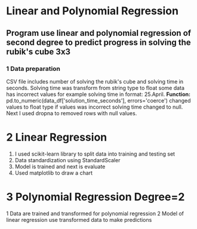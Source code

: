 # Linear and Polynomial Regression
## Program use linear and polynomial regression of second degree to predict progress in solving the rubik's cube 3x3 
### 1 Data preparation
CSV file includes number of solving the rubik's cube and solving time in seconds.
Solving time was transform from string type to float some data has incorrect values for example solving time in format: 25.April. 
**Function:** pd.to_numeric(data_df['solution_time_seconds'], errors='coerce') changed values to float type if values was incorrect solving time changed to null.
Next I used dropna to removed rows with null values.
# 2 Linear Regression
1. I used scikit-learn library to split data into training and testing set
2. Data standardization using StandardScaler
3. Model is trained and next is evaluate
4. Used matplotlib to draw a chart
# 3 Polynomial Regression Degree=2
1 Data are trained and transformed for polynomial regression
2 Model of linear regression use transformed data to make predictions
